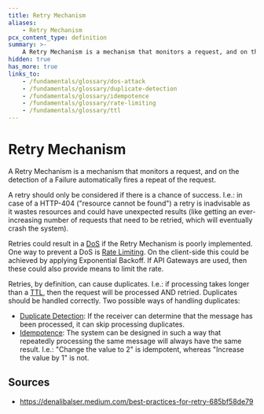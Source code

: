 ```yaml
---
title: Retry Mechanism
aliases:
    - Retry Mechanism
pcx_content_type: definition
summary: >-
    A Retry Mechanism is a mechanism that monitors a request, and on the detection of a Failure automatically fires a repeat of the request.
hidden: true
has_more: true
links_to:
    - /fundamentals/glossary/dos-attack
    - /fundamentals/glossary/duplicate-detection
    - /fundamentals/glossary/idempotence
    - /fundamentals/glossary/rate-limiting
    - /fundamentals/glossary/ttl
---
```


# Retry Mechanism

A Retry Mechanism is a mechanism that monitors a request, and on the detection of a Failure automatically fires a repeat of the request.

A retry should only be considered if there is a chance of success. I.e.: in case of a HTTP-404 ("resource cannot be found") a retry is inadvisable as it wastes resources and could have unexpected results (like getting an ever-increasing number of requests that need to be retried, which will eventually crash the system).

Retries could result in a [DoS](/fundamentals/glossary/dos-attack) if the Retry Mechanism is poorly implemented. One way to prevent a DoS is [Rate Limiting](/fundamentals/glossary/rate-limiting). On the client-side this could be achieved by applying Exponential Backoff. If API Gateways are used, then these could also provide means to limit the rate.

Retries, by definition, can cause duplicates. I.e.: if processing takes longer than a [TTL](/fundamentals/glossary/ttl), then the request will be processed AND retried. Duplicates should be handled correctly. Two possible ways of handling duplicates:

-   [Duplicate Detection](/fundamentals/glossary/duplicate-detection): If the receiver can determine that the message has been processed, it can skip processing duplicates.
-   [Idempotence](/fundamentals/glossary/idempotence): The system can be designed in such a way that repeatedly processing the same message will always have the same result. I.e.: "Change the value to 2" is idempotent, whereas "Increase the value by 1" is not.

## Sources

-   https://denalibalser.medium.com/best-practices-for-retry-685bf58de79
